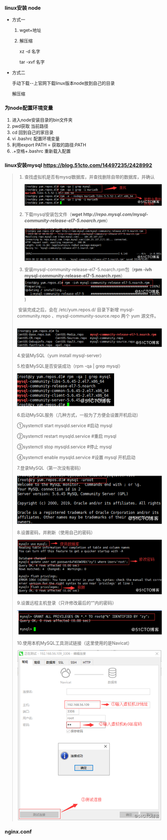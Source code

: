 ### linux安装 node

+ 方式一

  1. wget+地址

  2. 解压缩

     xz  -d 名字

     tar -xvf 名字

+ 方式二

  手动下载--上官网下载linux版本node放到自己的目录

  解压缩

### 为node配置环境变量

1. 进入node安装目录的bin文件夹
2. pwd获取 当前路径
3. cd 回到自己的家目录
4. vi .bashrc 配置环境变量
5. 利用export PATH = 获取的路径:PATH
6. .+空格+.bashrc 重新载入配置

### linux安装mysql   https://blog.51cto.com/14497235/2428992

> 1. 查找虚拟机是否有mysql数据库，并查找删除自带的数据库，并确认
>
>    ![image.png](./confimg/1.png)
>
> 2. 下载mysql安装包文件（**wget http:*//repo.mysql.com/mysql-community-release-el7-5.noarch.rpm***）
>
>    ![image.png](./confimg/2.png)
>
> 3. 安装mysql-community-release-el7-5.noarch.rpm包（**rpm -ivh mysql-community-release-el7-5.noarch.rpm**）![image](./confimg/3.png))
>
> ​    安装完成之后，会在 /etc/yum.repos.d/ 目录下新增 mysql-community.repo 、mysql-community-source.repo 两个 yum 源文件。  
>
> ​	![image.png](./confimg/4.png)
>
>  4.安装MySQL（yum install mysql-server）
>
>  5.检查MySQL是否安装成功（rpm -qa | grep mysql）
>
>  ![image.png](./confimg/5.png)
>
>  6.启动MySQL服务（几种方式，一般为了方便会设置开机启动）
>
>   ①systemctl start mysqld.service #启动 mysql 
>
>   ②systemctl restart mysqld.service #重启 mysql 
>
>   ③systemctl stop mysqld.service #停止 mysql 
>
>   ④systemctl enable mysqld.service #设置 mysql 开机启动
>
>  7.登录MySQL（第一次没有密码）
>
> ![image.png](./confimg/6.png)
>
>  8.设置密码，并刷新（使用自己的密码）
>
> ![image.png](./confimg/7.png)
>
>  9.设置远程主机登录（只许修改最后的“”内的密码）
>
> ![image.png](./confimg/8.png)
>
> 10.使用本机MySQL工具测试链接（这里使用的是Navicat）
>
> ![image.png](./confimg/9.png)

### nginx.conf

